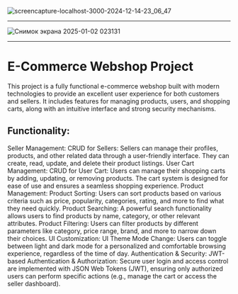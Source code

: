 ![screencapture-localhost-3000-2024-12-14-23_06_47](https://github.com/user-attachments/assets/ce7fbfe2-fad1-4b62-b770-8345527a99bc)
____________________________________________________________________________________________________________________________________

![Снимок экрана 2025-01-02 023131](https://github.com/user-attachments/assets/5dde58a4-6d85-4aef-ab17-2fbd1197229e)
____________________________________________________________________________________________________________________________________

# E-Commerce Webshop Project
This project is a fully functional e-commerce webshop built with modern technologies to provide an excellent user experience for both customers and sellers. It includes features for managing products, users, and shopping carts, along with an intuitive interface and strong security mechanisms.

## Functionality:
Seller Management:
CRUD for Sellers: Sellers can manage their profiles, products, and other related data through a user-friendly interface. They can create, read, update, and delete their product listings.
User Cart Management:
CRUD for User Cart: Users can manage their shopping carts by adding, updating, or removing products. The cart system is designed for ease of use and ensures a seamless shopping experience.
Product Management:
Product Sorting: Users can sort products based on various criteria such as price, popularity, categories, rating, and more to find what they need quickly.
Product Searching: A powerful search functionality allows users to find products by name, category, or other relevant attributes.
Product Filtering: Users can filter products by different parameters like category, price range, brand, and more to narrow down their choices.
UI Customization:
UI Theme Mode Change: Users can toggle between light and dark mode for a personalized and comfortable browsing experience, regardless of the time of day.
Authentication & Security:
JWT-based Authentication & Authorization: Secure user login and access control are implemented with JSON Web Tokens (JWT), ensuring only authorized users can perform specific actions (e.g., manage the cart or access the seller dashboard).
